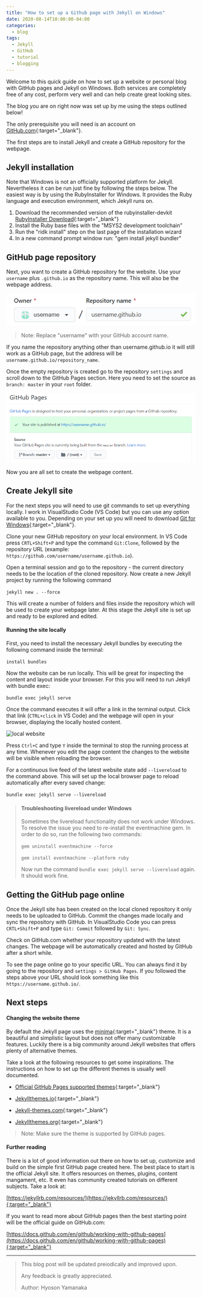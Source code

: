 ```yaml
---
title: "How to set up a Github page with Jekyll on Windows"
date: 2020-08-14T10:00:00-04:00
categories:
  - blog
tags:
  - Jekyll
  - GitHub
  - tutorial
  - blogging
---
```


Welcome to this quick guide on how to set up a website or personal blog with GitHub pages and Jekyll on Windows. Both services are completely free of any cost, perform very well and can help create great looking sites.

The blog you are on right now was set up by me using the steps outlined below!

The only prerequisite you will need is an account on [GitHub.com](https://github.com){:target="_blank"}.

The first steps are to install Jekyll and create a GitHub repository for the webpage.

## Jekyll installation

Note that Windows is not an officially supported platform for Jekyll. Nevertheless it can be run just fine by following the steps below. The easiest way is by using the RubyInstaller for Windows. It provides the Ruby language and execution environment, which Jekyll runs on.

1. Download the recommended version of the rubyinstaller-devkit
[RubyInstaller Download](https://rubyinstaller.org/downloads/){:target="_blank"}
2. Install the Ruby base files with the "MSYS2 development toolchain"
3. Run the "ridk install" step on the last page of the installation wizard
4. In a new command prompt window run: "gem install jekyll bundler"

## GitHub page repository

Next, you want to create a GitHub repository for the website. Use your `username` plus `.github.io` as the repository name. This will also be the webpage address.

![GitHub repository](/assets/2020-08-12-jekyll-page/github_repo.PNG)

>Note: Replace "username" with your GitHub account name.

If you name the repository anything other than username.github.io it will still work as a GitHub page, but the address will be `username.github.io/repository_name`.

Once the empty repository is created go to the repository `settings` and scroll down to the GitHub Pages section. Here you need to set the source as `branch: master` in your `root` folder.

![repository settings](/assets/2020-08-12-jekyll-page/github_site.PNG)

Now you are all set to create the webpage content.

## Create Jekyll site

For the next steps you will need to use git commands to set up everything locally. I work in VisualStudio Code (VS Code) but you can use any option available to you. Depending on your set up you will need to download [Git for Windows](https://git-scm.com/download/win){:target="_blank"}.

Clone your new GitHub repository on your local environment. In VS Code press `CRTL+Shift+P` and type the command `Git:Clone`, followed by the repository URL (example: `https://github.com/username/username.github.io`).

Open a terminal session and go to the repository - the current directory needs to be the location of the cloned repository. Now create a new Jekyll project by running the following command

```jekyll new . --force```

This will create a number of folders and files inside the repository which will be used to create your webpage later. At this stage the Jekyll site is set up and ready to be explored and edited.

#### Running the site locally
First, you need to install the necessary Jekyll bundles by executing the following command inside the terminal:

```install bundles```

Now the website can be run locally. This will be great for inspecting the content and layout inside your browser. For this you will need to run Jekyll with bundle exec:

```bundle exec jekyll serve```

Once the command executes it will offer a link in the terminal output. Click that link (`CTRL+click` in VS Code) and the webpage will open in your  browser, displaying the locally hosted content.

![local website](/assets/2020-08-12-jekyll-page/local_site.PNG)

Press `Ctrl+C` and type `Y` inside the terminal to stop the running process at any time. Whenever you edit the page content the changes to the website will be visible when reloading the browser.

For a continuous live feed of the latest website state add `--livereload` to the command above. This will set up the local browser page to reload automatically after every saved change:

```bundle exec jekyll serve --livereload```

> #### Troubleshooting livereload under Windows
> Sometimes the livereload functionality does not work under Windows. To resolve the issue you need to re-install the eventmachine gem. In order to do so, run the following two commands:
>
> ```gem uninstall eventmachine --force```
>
> ```gem install eventmachine --platform ruby```
>
>Now run the command `bundle exec jekyll serve --livereload` again. It should work fine.

## Getting the GitHub page online
Once the Jekyll site has been created on the local cloned repository it only needs to be uploaded to GitHub. Commit the changes made locally and sync the repository with GitHub. In VisualStudio Code you can press `CRTL+Shift+P` and type `Git: Commit` followed by `Git: Sync`.

Check on GitHub.com whether your repository updated with the latest changes. The webpage will be automatically created and hosted by GitHub after a short while.

To see the page online go to your specific URL. You can always find it by going to the repository and `settings > GitHub Pages`.
If you followed the steps above your URL should look something like this `https://username.github.io/`.


## Next steps
#### Changing the website theme
By default the Jekyll page uses the [minima](https://github.com/jekyll/minima){:target="_blank"} theme. It is a beautiful and simplistic layout but does not offer many customizable features. Luckily there is a big community around Jekyll websites that offers plenty of alternative themes.

Take a look at the following resources to get some inspirations. The instructions on how to set up the different themes is usually well documented.

- [Official GitHub Pages supported themes](https://pages.github.com/themes/){:target="_blank"}

- [Jekyllthemes.io](https://jekyllthemes.io/){:target="_blank"}

- [Jekyll-themes.com](https://jekyll-themes.com/){:target="_blank"}

- [Jekyllthemes.org](http://jekyllthemes.org/){:target="_blank"}

>Note: Make sure the theme is supported by GitHub pages.


#### Further reading

There is a lot of good information out there on how to set up, customize and build on the simple first GitHub page created here. The best place to start is the official Jekyll site. It offers resources on themes, plugins, content mangament, etc. It even has community created tutorials on different subjects. Take a look at:

[https://jekyllrb.com/resources/](https://jekyllrb.com/resources/){:target="_blank"}

If you want to read more about GitHub pages then the best starting point will be the official guide on GitHub.com:

[https://docs.github.com/en/github/working-with-github-pages](https://docs.github.com/en/github/working-with-github-pages){:target="_blank"}



-----
>
> This blog post will be updated preiodically and improved upon.
>
> Any feedback is greatly appreciated.
>
> Author: Hyoson Yamanaka